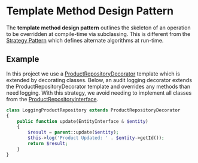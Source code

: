 # Template Method Design Pattern

The **template method design pattern** outlines the skeleton of an operation to be overridden at
compile-time via subclassing. This is different from the [Strategy Pattern](../Strategy) which
defines alternate algorithms at run-time.

## Example

In this project we use a
[ProductRepositoryDecorator](../../../src/EntityRepository/ProductRepositoryDecorator.php)
template which is extended by decorating classes. Below, an audit logging decorator
extends the ProductRepositoryDecorator template and overrides any methods than need logging.
With this strategy, we avoid needing to implement all classes from the
[ProductRepositoryInterface](../../../src/EntityRepository/ProductRepositoryInterface.php).

```php
class LoggingProductRepository extends ProductRepositoryDecorator
{
    public function update(EntityInterface & $entity)
    {
        $result = parent::update($entity);
        $this->log('Product Updated: ' . $entity->getId());
        return $result;
    }
}
```
